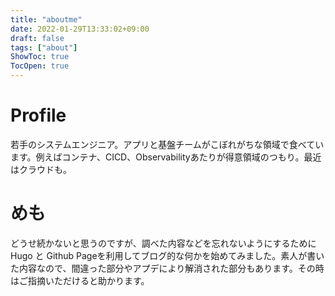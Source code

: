 ```yaml
---
title: "aboutme"
date: 2022-01-29T13:33:02+09:00
draft: false
tags: ["about"]
ShowToc: true
TocOpen: true
---
```


# Profile
若手のシステムエンジニア。アプリと基盤チームがこぼれがちな領域で食べています。例えばコンテナ、CICD、Observabilityあたりが得意領域のつもり。最近はクラウドも。

# めも
どうせ続かないと思うのですが、調べた内容などを忘れないようにするためにHugo と Github Pageを利用してブログ的な何かを始めてみました。素人が書いた内容なので、間違った部分やアプデにより解消された部分もあります。その時はご指摘いただけると助かります。